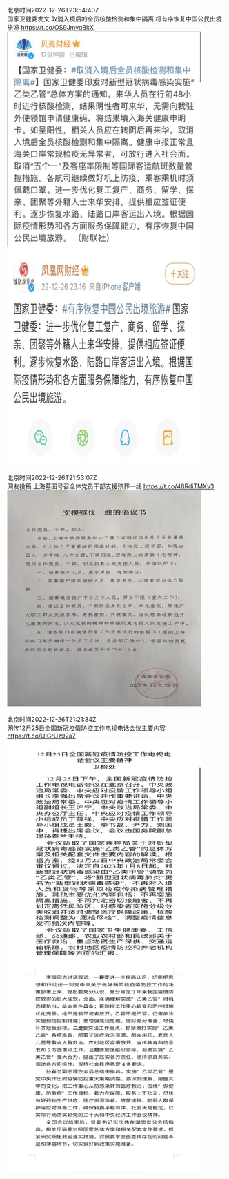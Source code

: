北京时间2022-12-26T23:54:40Z<br>国家卫健委发文
取消入境后的全员核酸检测和集中隔离
将有序恢复中国公民出境旅游 https://t.co/OS9JmvqBkX<br><img src='/temp/image/2022/n-Month-12/1607404537890983936_0.jpg' width='450' height='500'><img src='/temp/image/2022/n-Month-12/1607404537890983936_1.jpg' width='450' height='500'><br><br>北京时间2022-12-26T21:53:07Z<br>网友投稿
上海墓园号召全体党员干部支援殡葬一线 https://t.co/48RdiTMXv3<br><img src='/temp/image/2022/n-Month-12/1607373948810924032_0.jpg' width='450' height='500'><br><br>北京时间2022-12-26T21:21:34Z<br>网传12月25日全国新冠疫情防控工作电视电话会议主要内容 https://t.co/UIGrUz92a7<br><img src='/temp/image/2022/n-Month-12/1607366007022129152_0.jpg' width='450' height='500'><img src='/temp/image/2022/n-Month-12/1607366007022129152_1.jpg' width='450' height='500'><br><br>